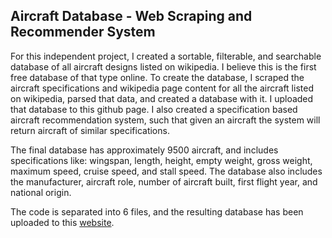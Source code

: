 ## Aircraft Database - Web Scraping and Recommender System

For this independent project, I created a sortable, filterable, and searchable database of all aircraft designs listed on wikipedia. I believe this is the first free database of that type online. To create the database, I scraped the aircraft specifications and wikipedia page content for all the aircraft listed on wikipedia, parsed that data, and created a database with it. I uploaded that database to this github page. I also created a specification based aircraft recommendation system, such that given an aircraft the system will return aircraft of similar specifications.

The final database has approximately 9500 aircraft, and includes specifications like: wingspan, length, height, empty weight, gross weight, maximum speed, cruise speed, and stall speed. The database also includes the manufacturer, aircraft role, number of aircraft built, first flight year, and national origin.

The code is separated into 6 files, and the resulting database has been uploaded to this [website](https://thwhitfield.github.io/Aircraft-Database/index.html).
